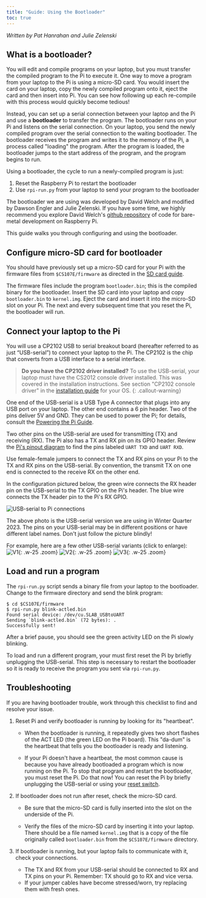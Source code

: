 ```yaml
---
title: "Guide: Using the Bootloader"
toc: true
---
```


*Written by Pat Hanrahan and Julie Zelenski*

## What is a bootloader?
You will edit and compile programs on your laptop,
but you must transfer the compiled program to the Pi to execute it. One way to move a program from your laptop to the Pi is using a micro-SD card.  You would insert the card on your laptop, 
copy the newly compiled program onto it, eject the
card and then insert into Pi. You can see how following up each re-compile with this process would quickly become tedious!

Instead, you can set up a serial connection between your laptop and the Pi and use a __bootloader__ to transfer the program. The bootloader runs on your Pi
and listens on the serial connection. On your laptop, you send the newly compiled program over the serial connection to the waiting 
bootloader. The bootloader receives the program and writes it to the
memory of the Pi, a process called "loading" the program. After the
program is loaded, the bootloader jumps to the start address of the program,
and the program begins to run.

Using a bootloader, the cycle to run a newly-compiled program is just:

1.  Reset the Raspberry Pi to restart the bootloader
2.  Use `rpi-run.py` from your laptop to send your program to the bootloader

The bootloader we are using was developed by David Welch and modified by Dawson
Engler and Julie Zelenski. 
If you have some time, we highly
recommend you explore David Welch's [github repository](https://github.com/dwelch67/raspberrypi) of code for bare-metal development on Raspberry Pi.

This guide walks you through configuring and using the bootloader.

## Configure micro-SD card for bootloader

You should have previously set up a micro-SD card for your Pi with the 
firmware files from `$CS107E/firmware` as directed in the [SD card guide](/guides/sd).

The firmware files include the program `bootloader.bin`; this is the compiled binary for the bootloader. Insert the SD card into your
laptop and copy `bootloader.bin` to `kernel.img`. Eject the card and insert it
into the micro-SD slot on your Pi. The next and every subsequent time that you reset the
Pi, the bootloader will run.

## Connect your laptop to the Pi

You will use a CP2102 USB to serial breakout board (hereafter referred to as just “USB-serial”) to connect your laptop to the Pi. The CP2102
is the chip that converts from a USB interface to a serial interface.

> __Do you have the CP2102 driver installed?__ To use the USB-serial, your laptop must have the CS2012 console driver installed. This was covered in the installation instructions. See section "CP2102 console driver" in the [installation guide](/guides/install) for your OS.
{: .callout-warning}


One
end of the USB-serial is a USB Type A connector that plugs
into any USB port on your laptop. The other end contains a
6 pin header. Two of the pins deliver 5V and GND. They can be used to power the
Pi; for details, consult the [Powering the Pi Guide](/guides/power).

Two other pins on the USB-serial are used for transmitting (TX) and receiving (RX). The Pi also
has a TX and RX pin on its GPIO header. Review the [Pi's pinout diagram](../images/pinout.pdf) to find the pins labeled `UART TXD` and `UART RXD`. 

Use female-female jumpers to connect the TX and RX pins on your Pi to the TX and RX pins on the USB-serial.  By convention, the transmit TX on one end is connected to the receive RX on the
other end. 

In the configuration pictured below, the green wire connects
the RX header pin on the USB-serial
to the TX GPIO on the Pi's header.
The blue wire connects the TX header pin
to the Pi's RX GPIO. 

![USB-serial to Pi connections](../images/bootloader.cable.jpg)

The above photo is the USB-serial version we are using in Winter Quarter 2023. The pins on your USB-serial
may be in different positions or have different label names. Don't just follow the picture blindly!

For example, here are a few other USB-serial variants (click to enlarge):
![V1](../images/usb-serial-v1.jpg){: .w-25 .zoom} ![V2](../images/usb-serial-v2.jpg){: .w-25 .zoom}  ![V3](../images/usb-serial-v3.jpg){: .w-25 .zoom}


## Load and run a program
The `rpi-run.py` script sends a binary file from your laptop to the bootloader. Change to the firmware directory and send the blink program:
```console
$ cd $CS107E/firmware
$ rpi-run.py blink-actled.bin 
Found serial device: /dev/cu.SLAB_USBtoUART
Sending `blink-actled.bin` (72 bytes): .
Successfully sent!
```
After a brief pause, you should see the green activity LED on the Pi slowly blinking.

To load and run a different program, your must first reset the Pi by briefly unplugging the USB-serial. This step is necessary to restart the bootloader so it is ready to receive the program you sent via `rpi-run.py`.

<a name="troubleshooting"></a>
## Troubleshooting 
If you are having bootloader trouble, work through this checklist to find and resolve your issue.

1. Reset Pi and verify bootloader is running by looking for its "heartbeat".

	- When the bootloader is running, it repeatedly gives 
	two short flashes of the ACT LED (the green LED on the Pi board).
	This "da-dum" is the heartbeat that tells you the 
	bootloader is ready and listening.

	- If your Pi doesn't have a heartbeat, the most common cause is because
	you have already bootloaded a program which is now running on the Pi. To stop that program and restart the bootloader, you must reset the Pi.	Do that now!   You can reset the Pi by briefly unplugging the USB-serial or using your [reset switch](../reset-button).
	
2. If bootloader does not run after reset, check the micro-SD card.

	- Be sure that the micro-SD card is fully inserted into the slot on the underside of the Pi.

	- Verify the files of the micro-SD card by inserting it into your
	laptop. There should be a file named `kernel.img` that is a copy
	of the file originally called `bootloader.bin` from the
	`$CS107E/firmware` directory.

3. If bootloader is running, but your laptop fails to communicate with it, check your connections.

	- The TX and RX from your USB-serial should be connected to
	 RX and TX pins on your Pi.  Remember: TX should go to RX and 
	 vice versa.
	- If your jumper cables have become stressed/worn, try replacing them with fresh ones.


##